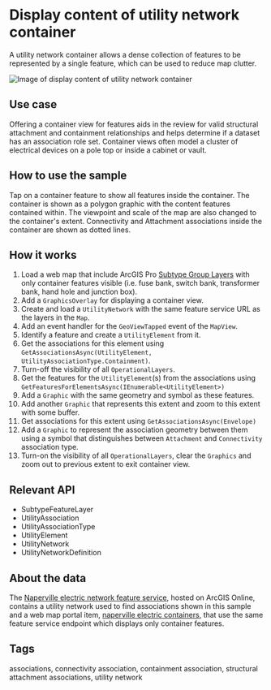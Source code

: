 # Display content of utility network container

A utility network container allows a dense collection of features to be represented by a single feature, which can be used to reduce map clutter.

![Image of display content of utility network container](DisplayContentOfUtilityNetworkContainer.jpg)

## Use case

Offering a container view for features aids in the review for valid structural attachment and containment relationships and helps determine if a dataset has an association role set. Container views often model a cluster of electrical devices on a pole top or inside a cabinet or vault.

## How to use the sample

Tap on a container feature to show all features inside the container.  The container is shown as a polygon graphic with the content features contained within. The viewpoint and scale of the map are also changed to the container's extent. Connectivity and Attachment associations inside the container are shown as dotted lines.

## How it works

1. Load a web map that include ArcGIS Pro [Subtype Group Layers](https://pro.arcgis.com/en/pro-app/help/mapping/layer-properties/subtype-layers.htm) with only container features visible (i.e. fuse bank, switch bank, transformer bank, hand hole and junction box).
2. Add a `GraphicsOverlay` for displaying a container view.
3. Create and load a `UtilityNetwork` with the same feature service URL as the layers in the `Map`.
4. Add an event handler for the `GeoViewTapped` event of the `MapView`.
5. Identify a feature and create a `UtilityElement` from it.
6. Get the associations for this element using `GetAssociationsAsync(UtilityElement, UtilityAssociationType.Containment)`.
7. Turn-off the visibility of all `OperationalLayers`.
8. Get the features for the `UtilityElement`(s) from the associations using `GetFeaturesForElementsAsync(IEnumerable<UtilityElement>)`
9. Add a `Graphic` with the same geometry and symbol as these features.
10. Add another `Graphic` that represents this extent and zoom to this extent with some buffer.
11. Get associations for this extent using `GetAssociationsAsync(Envelope)`
12. Add a `Graphic` to represent the association geometry between them using a symbol that distinguishes between `Attachment` and `Connectivity` association type.
13. Turn-on the visibility of all `OperationalLayers`, clear the `Graphics` and zoom out to previous extent to exit container view.

## Relevant API

* SubtypeFeatureLayer
* UtilityAssociation
* UtilityAssociationType
* UtilityElement
* UtilityNetwork
* UtilityNetworkDefinition  

## About the data

The [Naperville electric network feature service](https://sampleserver7.arcgisonline.com/arcgis/rest/services/UtilityNetwork/NapervilleElectric/FeatureServer), hosted on ArcGIS Online, contains a utility network used to find associations shown in this sample and a web map portal item, [naperville electric containers](https://ss7portal.arcgisonline.com/arcgis/home/item.html?id=5b64cf7a89ca4f98b5ed3da545d334ef), that use the same feature service endpoint which displays only container features.

## Tags

associations, connectivity association, containment association, structural attachment associations, utility network
